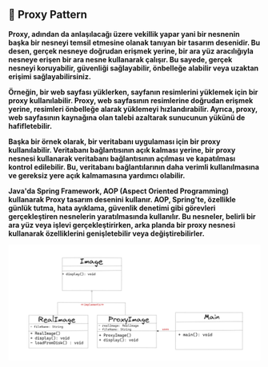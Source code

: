 ## :diamond_shape_with_a_dot_inside: Proxy Pattern

**Proxy, adından da anlaşılacağı üzere vekillik yapar yani bir nesnenin başka bir nesneyi temsil etmesine olanak tanıyan bir tasarım desenidir. Bu desen, gerçek nesneye doğrudan erişmek yerine, bir ara yüz aracılığıyla nesneye erişen bir ara nesne kullanarak çalışır. Bu sayede, gerçek nesneyi koruyabilir, güvenliği sağlayabilir, önbelleğe alabilir veya uzaktan erişimi sağlayabilirsiniz.**

**Örneğin, bir web sayfası yüklerken, sayfanın resimlerini yüklemek için bir proxy kullanılabilir. Proxy, web sayfasının resimlerine doğrudan erişmek yerine, resimleri önbelleğe alarak yüklemeyi hızlandırabilir. Ayrıca, proxy, web sayfasının kaynağına olan talebi azaltarak sunucunun yükünü de hafifletebilir.**

**Başka bir örnek olarak, bir veritabanı uygulaması için bir proxy kullanılabilir. Veritabanı bağlantısının açık kalması yerine, bir proxy nesnesi kullanarak veritabanı bağlantısının açılması ve kapatılması kontrol edilebilir. Bu, veritabanı bağlantılarının daha verimli kullanılmasına ve gereksiz yere açık kalmamasına yardımcı olabilir.**

**Java'da Spring Framework, AOP (Aspect Oriented Programming) kullanarak Proxy tasarım desenini kullanır. AOP, Spring'te, özellikle günlük tutma, hata ayıklama, güvenlik denetimi gibi görevleri gerçekleştiren nesnelerin yaratılmasında kullanılır. Bu nesneler, belirli bir ara yüz veya işlevi gerçekleştirirken, arka planda bir proxy nesnesi kullanarak özelliklerini genişletebilir veya değiştirebilirler.**

![](../images/13-Structural-Proxy.png)
